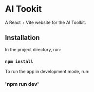 # AI Tookit
A React + Vite website for the AI Toolkit.

## Installation

In the project directory, run:

### `npm install`

To run the app in development mode, run:

### 'npm run dev'